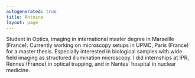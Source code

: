 ```yaml
---
autogenerated: true
title: Antoine
layout: page
---
```


Student in Optics, imaging in international master degree in Marseille
(France). Currently working on microscopy setups in UPMC, Paris (France)
for a master thesis. Especially interested in biological samples with
wide field imaging as structured illumination microscopy. I did
internships at IPR, Rennes (France) in optical trapping, and in Nantes'
hospital in nuclear medicine.
